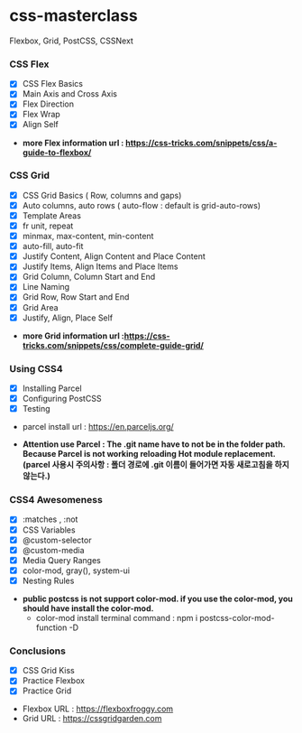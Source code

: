 # css-masterclass

Flexbox, Grid, PostCSS, CSSNext

### CSS Flex
 - [x] CSS Flex Basics
 - [x] Main Axis and Cross Axis
 - [x] Flex Direction
 - [x] Flex Wrap
 - [x] Align Self

 * **more Flex information url : https://css-tricks.com/snippets/css/a-guide-to-flexbox/**

### CSS Grid
 - [x] CSS Grid Basics ( Row, columns and gaps) 
 - [x] Auto columns, auto rows ( auto-flow : default is grid-auto-rows)
 - [x] Template Areas
 - [x] fr unit, repeat
 - [x] minmax, max-content, min-content
 - [x] auto-fill, auto-fit
 - [x] Justify Content, Align Content and Place Content
 - [x] Justify Items, Align Items and Place Items
 - [x] Grid Column, Column Start and End
 - [x] Line Naming
 - [x] Grid Row, Row Start and End
 - [x] Grid Area
 - [x] Justify, Align, Place Self
 
 * **more Grid information url :https://css-tricks.com/snippets/css/complete-guide-grid/**

### Using CSS4
 - [x] Installing Parcel
 - [x] Configuring PostCSS
 - [x] Testing

 * parcel install url : https://en.parceljs.org/
  
 * **Attention use Parcel : The .git name have to not be in the folder path. Because Parcel is not working reloading Hot module replacement. (parcel 사용시 주의사항 : 폴더 경로에 .git 이름이 들어가면 자동 새로고침을 하지 않는다.)**

### CSS4 Awesomeness
 - [x] :matches , :not
 - [x] CSS Variables
 - [x] @custom-selector
 - [x] @custom-media
 - [x] Media Query Ranges
 - [x] color-mod, gray(), system-ui
 - [x] Nesting Rules

 * **public postcss is not support color-mod. if you use the color-mod, you should have install the color-mod.**
   - color-mod install terminal command : npm i postcss-color-mod-function -D

### Conclusions
 - [x] CSS Grid Kiss
 - [x] Practice Flexbox
 - [x] Practice Grid

* Flexbox URL : https://flexboxfroggy.com
* Grid URL : https://cssgridgarden.com
